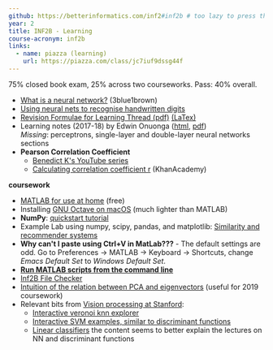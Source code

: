 ```yaml
---
github: https://betterinformatics.com/inf2#inf2b # too lazy to press the back button
year: 2
title: INF2B - Learning
course-acronym: inf2b
links:
  - name: piazza (learning)
    url: https://piazza.com/class/jc7iuf9dssg44f
---
```


75% closed book exam, 25% across two courseworks. Pass: 40% overall.


- [What is a neural network?](https://www.youtube.com/watch?v=aircAruvnKk) (3blue1brown)
- [Using neural nets to recognise handwritten digits](http://neuralnetworksanddeeplearning.com/chap1.html)
- [Revision Formulae for Learning Thread (pdf)](/resources/inf2b/Inf2B_Formulae.pdf) [(LaTex)](/resources/inf2b/Inf2B_Formulae.tex)
- Learning notes (2017-18) by Edwin Onuonga ([html](https://notes.eonu.net/topics/learning/notes.html), [pdf](https://notes.eonu.net/topics/learning/notes.pdf))<br/>_Missing_: perceptrons, single-layer and double-layer neural networks sections
- **Pearson Correlation Coefficient**
  - [Benedict K's YouTube series](https://www.youtube.com/playlist?list=PLBb5Losa2uqGClVDDErdTaY1_RCyuH3mr)
  - [Calculating correlation coefficient r](https://www.khanacademy.org/math/ap-statistics/bivariate-data-ap/correlation-coefficient-r/v/calculating-correlation-coefficient-r) (KhanAcademy)

**coursework**

- [MATLAB for use at home](https://www.ed.ac.uk/information-services/computing/desktop-personal/software/main-software-deals/matlab/matlab-homeuse) (free)
- Installing [GNU Octave on macOS](http://www.schoeps.org/home/2018/01/how-to-compile-gnu-octave-with-openblas-on-macos/) (much lighter than MATLAB)
- **NumPy**: [quickstart tutorial](https://docs.scipy.org/doc/numpy-dev/user/quickstart.html)
- Example Lab using numpy, scipy, pandas, and matplotlib: [Similarity and recommender systems](https://github.com/bnelo12/ALD/blob/master/Similarity%20and%20Recommender%20Systems.ipynb)
- **Why can't I paste using Ctrl+V in MatLab???** - The default settings are odd. Go to Preferences -> MATLAB -> Keyboard -> Shortcuts, change _Emacs Default Set_ to _Windows Default Set_.
- **[Run MATLAB scripts from the command line](https://pastebin.com/tCai2Jx1)**
- [Inf2B File Checker](https://github.com/veselypeta/File_Checker_inf2b)
- [Intuition of the relation between PCA and eigenvectors](https://stats.stackexchange.com/a/140579) (useful for 2019 coursework)
- Relevant bits from [Vision processing at Stanford](http://cs231n.github.io/):
   - [Interactive veronoi knn explorer](http://vision.stanford.edu/teaching/cs231n-demos/knn/)
   - [Interactive SVM examples, similar to discriminant functions](http://vision.stanford.edu/teaching/cs231n-demos/linear-classify/)
   - [Linear classifiers](http://cs231n.github.io/linear-classify/) the content seems to better explain the lectures on NN and discriminant functions
